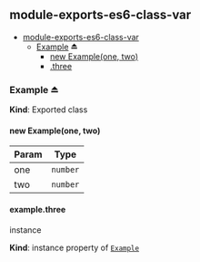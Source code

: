 <a name="module_module-exports-es6-class-var"></a>

## module-exports-es6-class-var

* [module-exports-es6-class-var](#module_module-exports-es6-class-var)
    * [Example](#exp_module_module-exports-es6-class-var--Example) ⏏
        * [new Example(one, two)](#new_module_module-exports-es6-class-var--Example_new)
        * [.three](#module_module-exports-es6-class-var--Example+three)

<a name="exp_module_module-exports-es6-class-var--Example"></a>

### Example ⏏
**Kind**: Exported class  
<a name="new_module_module-exports-es6-class-var--Example_new"></a>

#### new Example(one, two)

| Param | Type |
| --- | --- |
| one | <code>number</code> | 
| two | <code>number</code> | 

<a name="module_module-exports-es6-class-var--Example+three"></a>

#### example.three
instance

**Kind**: instance property of [<code>Example</code>](#exp_module_module-exports-es6-class-var--Example)  
